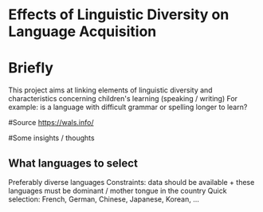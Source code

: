 Effects of Linguistic Diversity on Language Acquisition
=======

# Briefly
This project aims at linking elements of linguistic diversity and characteristics concerning children's learning (speaking / writing)
For example: is a language with difficult grammar or spelling longer to learn? 

#Source 
https://wals.info/ 

#Some insights / thoughts
## What languages to select
Preferably diverse languages
Constraints: data should be available + these languages must be dominant / mother tongue in the country 
Quick selection: French, German, Chinese, Japanese, Korean, ...

